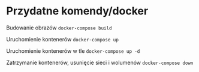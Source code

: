 # Przydatne komendy/docker
Budowanie obrazów
`docker-compose build`

Uruchomienie kontenerów
`docker-compose up`

Uruchomienie kontenerów w tle
`docker-compose up -d`

Zatrzymanie kontenerów, usunięcie sieci i wolumenów
`docker-compose down`